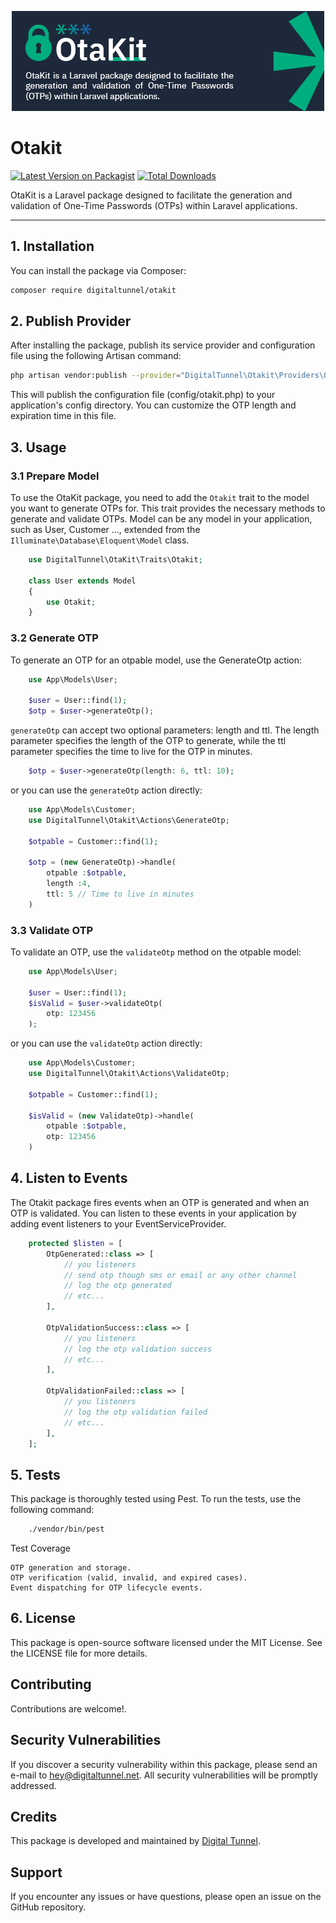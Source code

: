 <p align="center"><img src="art/socialcard.png" alt="Otakit"></p>

# Otakit
[![Latest Version on Packagist](https://img.shields.io/packagist/v/digitaltunnel/otakit.svg?style=flat-square)](https://packagist.org/packages/digitaltunnel/otakit)
[![Total Downloads](https://img.shields.io/packagist/dt/digitaltunnel/otakit.svg?style=flat-square)](https://packagist.org/packages/digitaltunnel/otakit)

OtaKit is a Laravel package designed to facilitate the generation and validation of One-Time Passwords (OTPs) within Laravel applications.


---

## **1. Installation**

You can install the package via Composer:

```bash
composer require digitaltunnel/otakit
```

## **2. Publish Provider**

After installing the package, publish its service provider and configuration file using the following Artisan command:

```bash
php artisan vendor:publish --provider="DigitalTunnel\Otakit\Providers\OtakitServiceProvider"
```
This will publish the configuration file (config/otakit.php) to your application's config directory. You can customize the OTP length and expiration time in this file.

## **3. Usage**

### **3.1 Prepare Model**

To use the OtaKit package, you need to add the `Otakit` trait to the model you want to generate OTPs for. This trait provides the necessary methods to generate and validate OTPs.
Model can be any model in your application, such as User, Customer ..., extended from the `Illuminate\Database\Eloquent\Model` class.

```php
    use DigitalTunnel\OtaKit\Traits\Otakit;
    
    class User extends Model
    {
        use Otakit;
    }
```

### **3.2 Generate OTP**

To generate an OTP for an otpable model, use the GenerateOtp action:

```php
    use App\Models\User;

    $user = User::find(1);
    $otp = $user->generateOtp();
```
`generateOtp` can accept two optional parameters: length and ttl. The length parameter specifies the length of the OTP to generate, while the ttl parameter specifies the time to live for the OTP in minutes.

```php
    $otp = $user->generateOtp(length: 6, ttl: 10);
```

or you can use the `generateOtp` action directly:

```php
    use App\Models\Customer;
    use DigitalTunnel\Otakit\Actions\GenerateOtp;
    
    $otpable = Customer::find(1);
    
    $otp = (new GenerateOtp)->handle(
        otpable :$otpable,
        length :4,
        ttl: 5 // Time to live in minutes
    )
```

### **3.3 Validate OTP**

To validate an OTP, use the `validateOtp` method on the otpable model:

```php
    use App\Models\User;

    $user = User::find(1);
    $isValid = $user->validateOtp(
        otp: 123456
    );
```

or you can use the `validateOtp` action directly:

```php
    use App\Models\Customer;
    use DigitalTunnel\Otakit\Actions\ValidateOtp;
    
    $otpable = Customer::find(1);
    
    $isValid = (new ValidateOtp)->handle(
        otpable :$otpable,
        otp: 123456
    )
```

## **4. Listen to Events**

The Otakit package fires events when an OTP is generated and when an OTP is validated. You can listen to these events in your application by adding event listeners to your EventServiceProvider.

```php
    protected $listen = [
        OtpGenerated::class => [
            // you listeners
            // send otp though sms or email or any other channel
            // log the otp generated
            // etc...
        ],
        
        OtpValidationSuccess::class => [
            // you listeners
            // log the otp validation success
            // etc...
        ],
        
        OtpValidationFailed::class => [
            // you listeners
            // log the otp validation failed
            // etc...
        ],
    ];
```


## **5. Tests**

This package is thoroughly tested using Pest. To run the tests, use the following command:

```bash
    ./vendor/bin/pest
```

Test Coverage

    OTP generation and storage.
    OTP verification (valid, invalid, and expired cases).
    Event dispatching for OTP lifecycle events.


## **6. License**
This package is open-source software licensed under the MIT License. See the LICENSE file for more details.


## **Contributing**
Contributions are welcome!.


## **Security Vulnerabilities**
If you discover a security vulnerability within this package, please send an e-mail to [hey@digitaltunnel.net](mailto:hey@digitaltunnel.net). All security vulnerabilities will be promptly addressed.


## **Credits**
This package is developed and maintained by [Digital Tunnel](https://digitaltunnel.net).    


## **Support**
If you encounter any issues or have questions, please open an issue on the GitHub repository.
